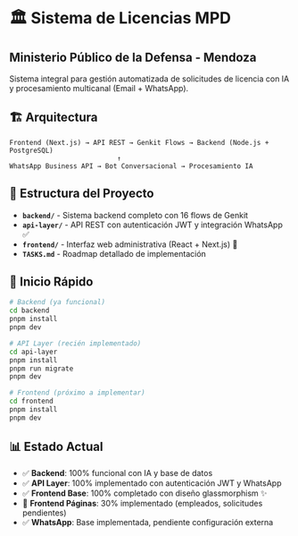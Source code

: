 # 🏛️ Sistema de Licencias MPD
## Ministerio Público de la Defensa - Mendoza

Sistema integral para gestión automatizada de solicitudes de licencia con IA y procesamiento multicanal (Email + WhatsApp).

## 🏗️ Arquitectura

```
Frontend (Next.js) → API REST → Genkit Flows → Backend (Node.js + PostgreSQL)
                           ↑
WhatsApp Business API → Bot Conversacional → Procesamiento IA
```

## 📁 Estructura del Proyecto

- **`backend/`** - Sistema backend completo con 16 flows de Genkit
- **`api-layer/`** - API REST con autenticación JWT y integración WhatsApp ✅
- **`frontend/`** - Interfaz web administrativa (React + Next.js) 🚧
- **`TASKS.md`** - Roadmap detallado de implementación

## 🚀 Inicio Rápido

```bash
# Backend (ya funcional)
cd backend
pnpm install
pnpm dev

# API Layer (recién implementado)
cd api-layer
pnpm install
pnpm run migrate
pnpm dev

# Frontend (próximo a implementar)
cd frontend
pnpm install
pnpm dev
```

## 📊 Estado Actual

- ✅ **Backend**: 100% funcional con IA y base de datos
- ✅ **API Layer**: 100% implementado con autenticación JWT y WhatsApp
- ✅ **Frontend Base**: 100% completado con diseño glassmorphism ✨
- 🚧 **Frontend Páginas**: 30% implementado (empleados, solicitudes pendientes)
- ✅ **WhatsApp**: Base implementada, pendiente configuración externa